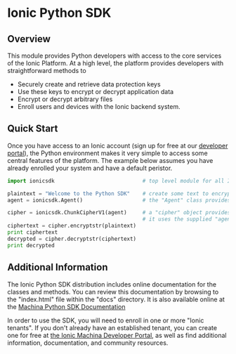 # Ionic Python SDK

## Overview
This module provides Python developers with access to the core services of the Ionic Platform.  At a high level, the platform provides developers with straightforward methods to
* Securely create and retrieve data protection keys
* Use these keys to encrypt or decrypt application data
* Encrypt or decrypt arbitrary files
* Enroll users and devices with the Ionic backend system.

## Quick Start
Once you have access to an Ionic account (sign up for free at our [developer portal](https://ionic.com/developers/)), the Python environment makes it very simple to access some central features of the platform.   The example below assumes you have already enrolled your system and have a default peristor.

```python
import ionicsdk                            # top level module for all Ionic classes

plaintext = "Welcome to the Python SDK"    # create some text to encrypt
agent = ionicsdk.Agent()                   # the "Agent" class provides access to several common services.

cipher = ionicsdk.ChunkCipherV1(agent)     # a "cipher" object provides "encrypt" and "decrypt" operations.
                                           # it uses the supplied "agent" to create and retrieve keys.
ciphertext = cipher.encryptstr(plaintext)
print ciphertext
decrypted = cipher.decryptstr(ciphertext)
print decrypted
```

## Additional Information
The Ionic Python SDK distribution includes online documentation for the classes and methods.   You can review this documentation by browsing to the "index.html" file within the "docs" directory.  It is also available online at the [Machina Python SDK Documentation](https://dev.ionic.com/sdk/docs/ionic_platform_sdk?language=python)

In order to use the SDK, you will need to enroll in one or more "Ionic tenants".  If you don't already have an established tenant, you can create one for free at [the Ionic Machina Developer Portal](https://ionic.com/developers/), as well as find additional information, documentation, and community resources.
